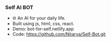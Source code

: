  ### Self AI BOT
 - 🌐 An AI for your daily life.
 -  Built using js, html, css, react.
 - Demo: bot-for-self.netlify.app
 - Code: https://github.com/Nitarya/Self-Bot.git

